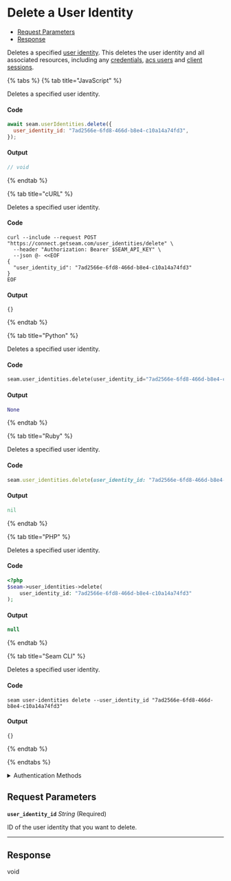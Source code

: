 # Delete a User Identity

- [Request Parameters](#request-parameters)
- [Response](#response)

Deletes a specified [user identity](https://docs.seam.co/latest/capability-guides/mobile-access-in-development/managing-mobile-app-user-accounts-with-user-identities#what-is-a-user-identity). This deletes the user identity and all associated resources, including any [credentials](https://docs.seam.co/latest/api/access-control-systems/credentials), [acs users](https://docs.seam.co/latest/api/access-control-systems/users) and [client sessions](https://docs.seam.co/latest/api/client_sessions).


{% tabs %}
{% tab title="JavaScript" %}

Deletes a specified user identity.

#### Code

```javascript
await seam.userIdentities.delete({
  user_identity_id: "7ad2566e-6fd8-466d-b8e4-c10a14a74fd3",
});
```

#### Output

```javascript
// void
```
{% endtab %}

{% tab title="cURL" %}

Deletes a specified user identity.

#### Code

```curl
curl --include --request POST "https://connect.getseam.com/user_identities/delete" \
  --header "Authorization: Bearer $SEAM_API_KEY" \
  --json @- <<EOF
{
  "user_identity_id": "7ad2566e-6fd8-466d-b8e4-c10a14a74fd3"
}
EOF
```

#### Output

```curl
{}
```
{% endtab %}

{% tab title="Python" %}

Deletes a specified user identity.

#### Code

```python
seam.user_identities.delete(user_identity_id="7ad2566e-6fd8-466d-b8e4-c10a14a74fd3")
```

#### Output

```python
None
```
{% endtab %}

{% tab title="Ruby" %}

Deletes a specified user identity.

#### Code

```ruby
seam.user_identities.delete(user_identity_id: "7ad2566e-6fd8-466d-b8e4-c10a14a74fd3")
```

#### Output

```ruby
nil
```
{% endtab %}

{% tab title="PHP" %}

Deletes a specified user identity.

#### Code

```php
<?php
$seam->user_identities->delete(
    user_identity_id: "7ad2566e-6fd8-466d-b8e4-c10a14a74fd3"
);
```

#### Output

```php
null
```
{% endtab %}

{% tab title="Seam CLI" %}

Deletes a specified user identity.

#### Code

```seam_cli
seam user-identities delete --user_identity_id "7ad2566e-6fd8-466d-b8e4-c10a14a74fd3"
```

#### Output

```seam_cli
{}
```
{% endtab %}

{% endtabs %}


<details>

<summary>Authentication Methods</summary>

- API key
- Personal access token
  <br>Must also include the `seam-workspace` header in the request.

To learn more, see [Authentication](https://docs.seam.co/latest/api/authentication).
</details>

## Request Parameters

**`user_identity_id`** *String* (Required)

ID of the user identity that you want to delete.

---


## Response

void

